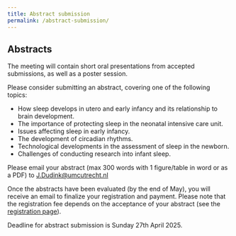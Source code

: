 ```yaml
---
title: Abstract submission
permalink: /abstract-submission/
---
```

## Abstracts
The meeting will contain short oral presentations from accepted submissions, as well as a poster session.

Please consider submitting an abstract, covering one of the following topics:
* How sleep develops in utero and early infancy and its relationship to brain development.
* The importance of protecting sleep in the neonatal intensive care unit.
* Issues affecting sleep in early infancy.
* The development of circadian rhythms.
* Technological developments in the assessment of sleep in the newborn.
* Challenges of conducting research into infant sleep.

Please email your abstract (max 300 words with 1 figure/table in word or as a PDF) to 
[J.Dudink@umcutrecht.nl](mailto:J.Dudink@umcutrecht.nl)

Once the abstracts have been evaluated (by the end of May), you will receive an email to finalize your registration and payment. Please note that the registration fee depends on the acceptance of your abstract (see the [registration page](https://nestconf25.github.io/registration/)).


<!-- <div style="display: flex; flex-direction: row; align-items: flex-start; justify-content: space-evenly;">
  <div style="margin-right: 20px; width: 300px; 
  display: flex; flex-direction: column; 
  text-align: center; align-items: center; justify-content: center">
    <a href="https://nestconf25.github.io/register-with-abstract" class="button" style="display: flex; justify-content: center; align-items: center; 
    width: 170px; 
    height: 60px;
    padding: 10px 20px; 
    background-color: #28a745; 
    color: white; 
    border-radius: 5px; 
    font-weight: bold;
    font-family: sans-serif;
    text-decoration: none; ">
    Submit abstract
    </a>
    <p><em>You will be redirected to the abstract submission page. Please follow the steps on that page. </em></p>
  </div>
  </div> -->

Deadline for abstract submission is Sunday 27th April 2025.

